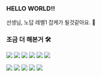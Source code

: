 
<!--
![chhs2131's github stats](https://github-readme-stats.vercel.app/api?username=chhs2131&show_icons=true)  
[![solved.ac tier](http://mazassumnida.wtf/api/generate_badge?boj=chhs2131)](https://solved.ac/chhs2131)  
-->
### HELLO WORLD!!
선생님, 노답 레벨1 잡케가 될것같아요. 🤢
  
  
### 조금 더 해본거 🛠
<img src="https://img.shields.io/badge/C-00599C?style=flat-square&logo=C&logoColor=white"/></a>
<img src="https://img.shields.io/badge/C++-00599C?style=flat-square&logo=C%2B%2B&logoColor=white"/></a>
<img src="https://img.shields.io/badge/Python-3766AB?style=flat-square&logo=Python&logoColor=white"/></a>
<img src="https://img.shields.io/badge/Linux-FCC624?style=flat-square&logo=Linux&logoColor=white"/></a>
<img src="https://img.shields.io/badge/Pi-A22846?style=flat-square&logo=RaspberryPi&logoColor=white"/></a>
<img src="https://img.shields.io/badge/Arduino-00979D?style=flat-square&logo=Arduino&logoColor=white"/></a>
  
<img src="https://img.shields.io/badge/vim-019733?style=flat-square&logo=Vim&logoColor=white"/></a>
<img src="https://img.shields.io/badge/VS-5C2D91?style=flat-square&logo=VisualStudio&logoColor=white"/></a>
<img src="https://img.shields.io/badge/VScode-007ACC?style=flat-square&logo=VisualStudioCode&logoColor=white"/></a>
<img src="https://img.shields.io/badge/MariaDB-003545?style=flat-square&logo=MariaDB&logoColor=white"/></a>
<img src="https://img.shields.io/badge/MySQL-4479A1?style=flat-square&logo=MySQL&logoColor=white"/></a>


